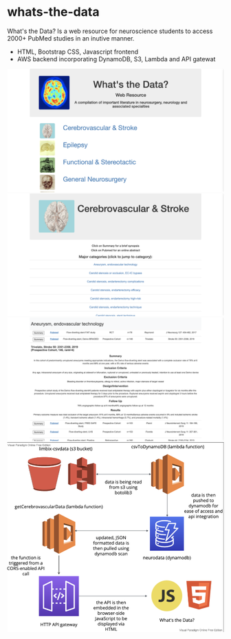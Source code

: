 # whats-the-data

What's the Data? Is a web resource for neuroscience students to access 2000+ PubMed studies in an inutive manner. 
- HTML, Bootstrap CSS, Javascript frontend 
- AWS backend incorporating DynamoDB, S3, Lambda and API gatewat


![Alt text](home_page.png)
![Alt text](cerebrovascular.png)
![Alt text](data_viewing.png)
![Alt text](architecture.png)

